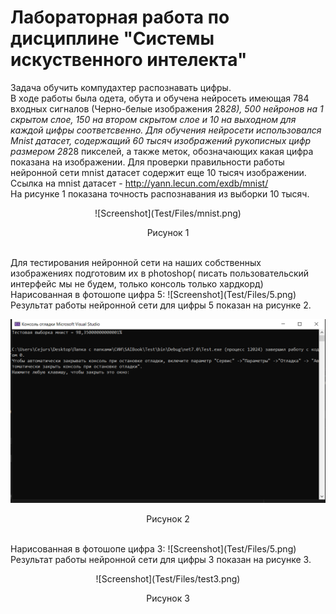 # Лабораторная работа по дисциплине "Системы искуственного интелекта"
Задача обучить компудахтер распознавать цифры.
<br>
В ходе работы была одета, обута и обучена нейросеть имеющая 784 входных сигналов (Черно-белые изображения 28*28), 500 нейронов на 1 скрытом слое, 150 на втором скрытом слое и 10 на выходном для каждой цифры соответсвенно.
Для обучения нейросети использовался Mnist датасет, содержащий 60 тысяч изображений рукописных цифр размером 28*28 пикселей, а также меток, обозначающих какая цифра показана на изображении. Для проверки правильности работы нейронной сети mnist датасет содержит еще 10 тысяч изображении.
Ссылка на mnist датасет - http://yann.lecun.com/exdb/mnist/
<br>
На рисунке 1 показана точность распознавания из выборки 10 тысяч.
<p align="center"> ![Screenshot](Test/Files/mnist.png) </p>
<p align="center"> Рисунок 1 </p>
<br>
Для тестирования нейронной сети на наших собственных изображениях подготовим их в photoshop( писать пользовательский интерфейс мы не будем, только консоль только хардкорд)
Нарисованная в фотошопе цифра 5:
![Screenshot](Test/Files/5.png)
Результат работы нейронной сети для цифры 5 показан на рисунке 2.
<br>
<p align="center"> <img src="https://github.com/Cejurs/SAIBook/blob/master/Test/Files/mnist.png?raw=true" alt="Sublime's custom image"/> </p>
<p align="center"> Рисунок 2 </p>
<br>
Нарисованная в фотошопе цифра 3:
![Screenshot](Test/Files/5.png)
Результат работы нейронной сети для цифры 3 показан на рисунке 3.
<br>
<p align="center"> ![Screenshot](Test/Files/test3.png) </p>
<p align="center"> Рисунок 3 </p>
<br>
